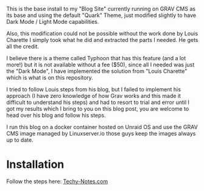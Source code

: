 This is the base install to my "Blog Site" currently running on GRAV CMS as its base and using the default "Quark" Theme, just modified slightly to have Dark Mode / Light Mode capabilities.

Also, this modification could not be possible without the work done by Louis Charette I simply took what he did and extracted the parts I needed. He gets all the credit.

I believe there is a theme called Typhoon that has this feature (and a lot more!) but it is not available without a fee ($50), since all I needed was just the "Dark Mode", I have implemented the solution from "Louis Charette" which is what is on this repository.

I tried to follow Louis steps from his blog, but I failed to implement his approach (I have zero knowledge of how Grav works and this made it difficult to understand his steps) and had to resort to trial and error until I got my results which I bring to you on this blog post, you are welcome to head over his blog and follow his steps.

I run this blog on a docker container hosted on Unraid OS and use the GRAV CMS image managed by Linuxserver.io those guys keep the images always up to date.

# Installation

Follow the steps here: [Techy-Notes.com](https://techy-notes.com/blog/adding-dark-theme-to-grav-cms-quark-theme)

